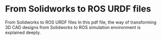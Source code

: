 # From Solidworks to ROS URDF files
From Solidworks to ROS URDF files
In this pdf file, the way of transforming 3D CAD designs from Solidworks to ROS simulation environment is explained deeply. 

